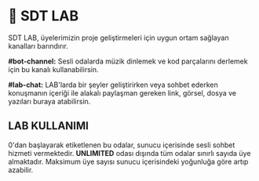 # 🔬 **SDT LAB**
SDT LAB, üyelerimizin proje geliştirmeleri için uygun ortam sağlayan kanalları barındırır.

**#bot-channel:** Sesli odalarda müzik dinlemek ve kod parçalarını derlemek için bu kanalı kullanabilirsin.

**#lab-chat:** LAB'larda bir şeyler geliştirirken veya sohbet ederken konuşmanın içeriği ile alakalı paylaşman gereken link, görsel, dosya ve yazıları buraya atabilirsin.

## **LAB KULLANIMI**

0'dan başlayarak etiketlenen bu odalar, sunucu içerisinde sesli sohbet hizmeti vermektedir. **UNLIMITED** odası dışında tüm odalar sınırlı sayıda üye almaktadır. Maksimum üye sayısı sunucu içerisindeki yoğunluğa göre artıp azabilir.